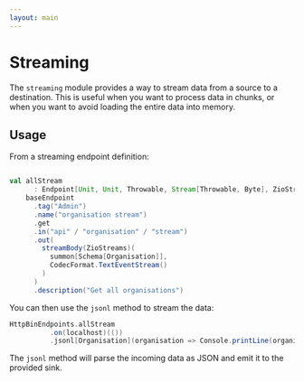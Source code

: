 ```yaml
---
layout: main
---
```


# Streaming

The `streaming` module provides a way to stream data from a source to a destination. This is useful when you want to process data in chunks, or when you want to avoid loading the entire data into memory.

## Usage

From a streaming endpoint definition:

```scala sc:nocompile

val allStream
      : Endpoint[Unit, Unit, Throwable, Stream[Throwable, Byte], ZioStreams] =
    baseEndpoint
      .tag("Admin")
      .name("organisation stream")
      .get
      .in("api" / "organisation" / "stream")
      .out(
        streamBody(ZioStreams)(
          summon[Schema[Organisation]],
          CodecFormat.TextEventStream()
        )
      )
      .description("Get all organisations")
```

You can then use the `jsonl` method to stream the data:

```scala sc:nocompile
HttpBinEndpoints.allStream
          .on(localhost)(())
          .jsonl[Organisation](organisation => Console.printLine(organisation))
```

The `jsonl` method will parse the incoming data as JSON and emit it to the provided sink.